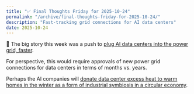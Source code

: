 ```yaml
---
title: "✅ Final Thoughts Friday for 2025-10-24"
permalink: "/archive/final-thoughts-friday-for-2025-10-24/"
description: "Fast-tracking grid connections for AI data centers"
date: 2025-10-24
---
```


🔌 The big story this week was a push to [plug AI data centers into the power grid, faster](https://www.techmeme.com/251023/p53#a251023p53).

For perspective, this would require approvals of new power grid connections for data centers in terms of months vs. years.

Perhaps the AI companies will [donate data center excess heat to warm homes in the winter as a form of industrial symbiosis in a circular economy](https://www.stockholmexergi.se/en/heat-recovery/).
